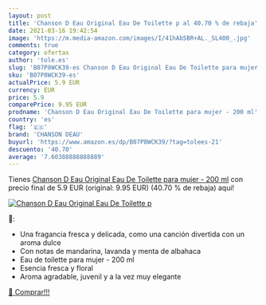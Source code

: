 ```yaml
---
layout: post
title: 'Chanson D Eau Original Eau De Toilette p al 40.70 % de rebaja'
date: 2021-03-16 19:42:54
image: 'https://m.media-amazon.com/images/I/41hAb5BR+AL._SL400_.jpg'
comments: true
category: ofertas
author: 'tole.es'
slug: 'B07P8WCK39-es Chanson D Eau Original Eau De Toilette para mujer - 200 ml'
sku: 'B07P8WCK39-es'
actualPrice: 5.9 EUR
currency: EUR
price: 5.9
comparePrice: 9.95 EUR
prodname: 'Chanson D Eau Original Eau De Toilette para mujer - 200 ml'
country: 'es'
flag: '🇪🇸'
brand: 'CHANSON DEAU'
buyurl: 'https://www.amazon.es/dp/B07P8WCK39/?tag=tolees-21'
descuento: '40.70'
average: '7.60388888888889'
---
```


Tienes [Chanson D Eau Original Eau De Toilette para mujer - 200 ml](https://www.amazon.es/dp/B07P8WCK39/?tag=tolees-21) con precio final de  5.9 EUR (original: 9.95 EUR) (40.70 %  de rebaja) aqui!

[![Chanson D Eau Original Eau De Toilette p](https://m.media-amazon.com/images/I/41hAb5BR+AL._SL400_.jpg)](https://www.amazon.es/dp/B07P8WCK39/?tag=tolees-21)

🔎:

- Una fragancia fresca y delicada, como una canción divertida con un aroma dulce
- Con notas de mandarina, lavanda y menta de albahaca
- Eau de toilette para mujer - 200 ml
- Esencia fresca y floral
- Aroma agradable, juvenil y a la vez muy elegante

[🛒 Comprar!!!](https://www.amazon.es/dp/B07P8WCK39/?tag=tolees-21)
